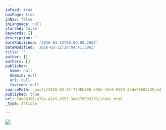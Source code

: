 ```yaml
---
inFeed: true
hasPage: true
inNav: false
inLanguage: null
starred: false
keywords: []
description: ''
datePublished: '2016-03-22T20:09:00.265Z'
dateModified: '2016-03-22T20:04:41.596Z'
title: ''
author: []
authors: []
publisher:
  name: null
  domain: null
  url: null
  favicon: null
sourcePath: _posts/2016-03-22-74d8b386-e78e-42e9-8553-34de76503239.md
published: true
url: 74d8b386-e78e-42e9-8553-34de76503239/index.html
_type: Article

---
```

![](https://the-grid-user-content.s3-us-west-2.amazonaws.com/d0da6721-2f19-4998-990f-758205964fa8.jpg)